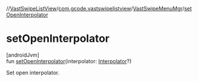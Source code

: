 //[VastSwipeListView](../../../index.md)/[com.gcode.vastswipelistview](../index.md)/[VastSwipeMenuMgr](index.md)/[setOpenInterpolator](set-open-interpolator.md)

# setOpenInterpolator

[androidJvm]\
fun [setOpenInterpolator](set-open-interpolator.md)(interpolator: [Interpolator](https://developer.android.com/reference/kotlin/android/view/animation/Interpolator.html)?)

Set open interpolator.
